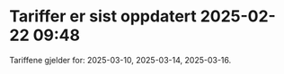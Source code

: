 
# Tariffer er sist oppdatert 2025-02-22 09:48

Tariffene gjelder for: 2025-03-10, 2025-03-14, 2025-03-16.
